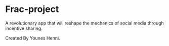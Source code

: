 # Frac-project
A revolutionary app that will reshape the mechanics
of social media through incentive sharing.

Created By Younes Henni.
